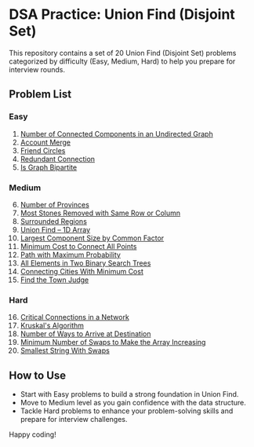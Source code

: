 # DSA Practice: Union Find (Disjoint Set)

This repository contains a set of 20 Union Find (Disjoint Set) problems categorized by difficulty (Easy, Medium, Hard) to help you prepare for interview rounds.

## Problem List

### Easy

1. [Number of Connected Components in an Undirected Graph](https://leetcode.com/problems/number-of-connected-components-in-an-undirected-graph/)
2. [Account Merge](https://leetcode.com/problems/account-merge/)
3. [Friend Circles](https://leetcode.com/problems/friend-circles/)
4. [Redundant Connection](https://leetcode.com/problems/redundant-connection/)
5. [Is Graph Bipartite](https://leetcode.com/problems/is-graph-bipartite/)

### Medium

6. [Number of Provinces](https://leetcode.com/problems/number-of-provinces/)
7. [Most Stones Removed with Same Row or Column](https://leetcode.com/problems/most-stones-removed-with-same-row-or-column/)
8. [Surrounded Regions](https://leetcode.com/problems/surrounded-regions/)
9. [Union Find – 1D Array](https://leetcode.com/problems/merge-intervals/)
10. [Largest Component Size by Common Factor](https://leetcode.com/problems/largest-component-size-by-common-factor/)
11. [Minimum Cost to Connect All Points](https://leetcode.com/problems/min-cost-to-connect-all-points/)
12. [Path with Maximum Probability](https://leetcode.com/problems/path-with-maximum-probability/)
13. [All Elements in Two Binary Search Trees](https://leetcode.com/problems/all-elements-in-two-binary-search-trees/)
14. [Connecting Cities With Minimum Cost](https://leetcode.com/problems/connecting-cities-with-minimum-cost/)
15. [Find the Town Judge](https://leetcode.com/problems/find-the-town-judge/)

### Hard

16. [Critical Connections in a Network](https://leetcode.com/problems/critical-connections-in-a-network/)
17. [Kruskal's Algorithm](https://leetcode.com/problems/min-cost-to-connect-all-points/)
18. [Number of Ways to Arrive at Destination](https://leetcode.com/problems/number-of-ways-to-arrive-at-destination/)
19. [Minimum Number of Swaps to Make the Array Increasing](https://leetcode.com/problems/minimum-number-of-swaps-to-make-the-array-increasing/)
20. [Smallest String With Swaps](https://leetcode.com/problems/smallest-string-with-swaps/)

## How to Use
- Start with Easy problems to build a strong foundation in Union Find.
- Move to Medium level as you gain confidence with the data structure.
- Tackle Hard problems to enhance your problem-solving skills and prepare for interview challenges.

Happy coding!
